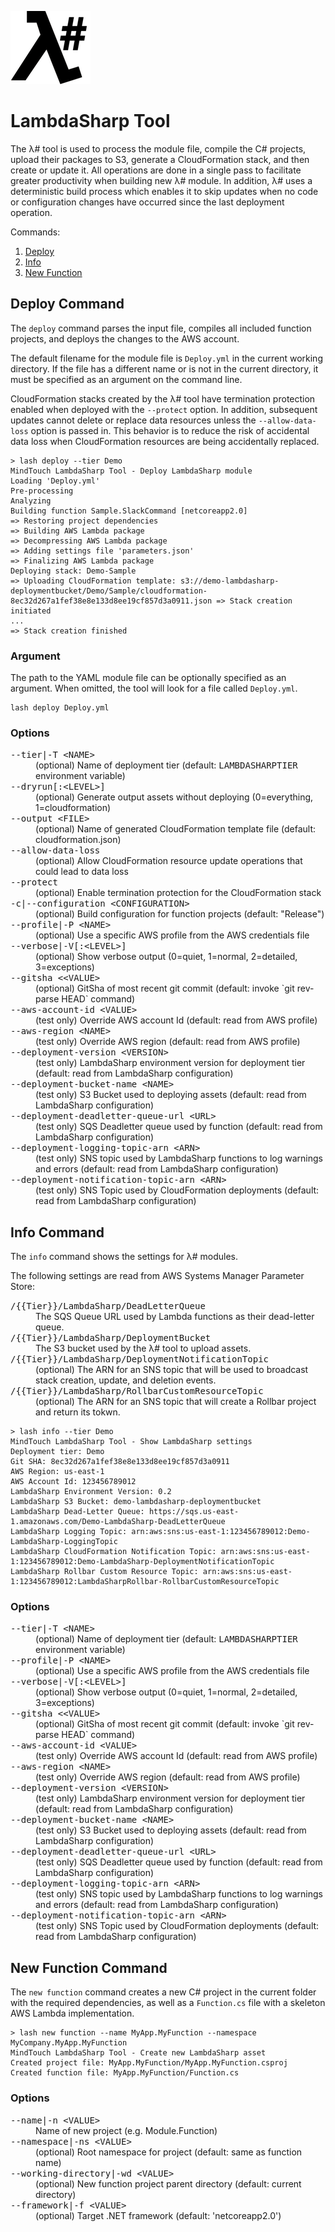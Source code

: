 ![λ#](../../Docs/LambdaSharp_v2_small.png)

# LambdaSharp Tool

The λ# tool is used to process the module file, compile the C# projects, upload their packages to S3, generate a CloudFormation stack, and then create or update it. All operations are done in a single pass to facilitate greater productivity when building new λ# module. In addition, λ# uses a deterministic build process which enables it to skip updates when no code or configuration changes have occurred since the last deployment operation.

Commands:

1. [Deploy](#deploy-command)
1. [Info](#info-command)
1. [New Function](#new-function-command)

## Deploy Command

The `deploy` command parses the input file, compiles all included function projects, and deploys the changes to the AWS account.

The default filename for the module file is `Deploy.yml` in the current working directory. If the file has a different name or is not in the current directory, it must be specified as an argument on the command line.

CloudFormation stacks created by the λ# tool have termination protection enabled when deployed with the `--protect` option. In addition, subsequent updates cannot delete or replace data resources unless the `--allow-data-loss` option is passed in. This behavior is to reduce the risk of accidental data loss when CloudFormation resources are being accidentally replaced.

```
> lash deploy --tier Demo
MindTouch LambdaSharp Tool - Deploy LambdaSharp module
Loading 'Deploy.yml'
Pre-processing
Analyzing
Building function Sample.SlackCommand [netcoreapp2.0]
=> Restoring project dependencies
=> Building AWS Lambda package
=> Decompressing AWS Lambda package
=> Adding settings file 'parameters.json'
=> Finalizing AWS Lambda package
Deploying stack: Demo-Sample
=> Uploading CloudFormation template: s3://demo-lambdasharp-deploymentbucket/Demo/Sample/cloudformation-8ec32d267a1fef38e8e133d8ee19cf857d3a0911.json => Stack creation initiated
...
=> Stack creation finished
```

### Argument

The path to the YAML module file can be optionally specified as an argument. When omitted, the tool will look for a file called `Deploy.yml`.

```
lash deploy Deploy.yml
```

### Options

<dl>
<dt><tt>--tier|-T &lt;NAME&gt;</tt></dt>
<dd>(optional) Name of deployment tier (default: <tt>LAMBDASHARPTIER</tt> environment variable)</dd>
<dt><tt>--dryrun[:&lt;LEVEL&gt;]</tt></dt>
<dd>(optional) Generate output assets without deploying (0=everything, 1=cloudformation)</dd>
<dt><tt>--output &lt;FILE&gt;</tt></dt>
<dd>(optional) Name of generated CloudFormation template file (default: cloudformation.json)</dd>
<dt><tt>--allow-data-loss</tt></dt>
<dd>(optional) Allow CloudFormation resource update operations that could lead to data loss</dd>
<dt><tt>--protect</tt></dt>
<dd>(optional) Enable termination protection for the CloudFormation stack</dd>
<dt><tt>-c|--configuration &lt;CONFIGURATION&gt;</tt></dt>
<dd>(optional) Build configuration for function projects (default: "Release")</dd>
<dt><tt>--profile|-P &lt;NAME&gt;</tt></dt>
<dd>(optional) Use a specific AWS profile from the AWS credentials file</dd>
<dt><tt>--verbose|-V[:&lt;LEVEL&gt;]</tt></dt>
<dd>(optional) Show verbose output (0=quiet, 1=normal, 2=detailed, 3=exceptions)</dd>
<dt><tt>--gitsha <&lt;VALUE&gt;</tt></dt>
<dd>(optional) GitSha of most recent git commit (default: invoke `git rev-parse HEAD` command)</dd>
<dt><tt>--aws-account-id &lt;VALUE&gt;</tt></dt>
<dd>(test only) Override AWS account Id (default: read from AWS profile)</dd>
<dt><tt>--aws-region &lt;NAME&gt;</tt></dt>
<dd>(test only) Override AWS region (default: read from AWS profile)</dd>
<dt><tt>--deployment-version &lt;VERSION&gt;</tt></dt>
<dd>(test only) LambdaSharp environment version for deployment tier (default: read from LambdaSharp configuration)</dd>
<dt><tt>--deployment-bucket-name &lt;NAME&gt;</tt></dt>
<dd>(test only) S3 Bucket used to deploying assets (default: read from LambdaSharp configuration)</dd>
<dt><tt>--deployment-deadletter-queue-url &lt;URL&gt;</tt></dt>
<dd>(test only) SQS Deadletter queue used by function (default: read from LambdaSharp configuration)</dd>
<dt><tt>--deployment-logging-topic-arn &lt;ARN&gt;</tt></dt>
<dd>(test only) SNS topic used by LambdaSharp functions to log warnings and errors (default: read from LambdaSharp configuration)</dd>
<dt><tt>--deployment-notification-topic-arn &lt;ARN&gt;</tt></dt>
<dd>(test only) SNS Topic used by CloudFormation deployments (default: read from LambdaSharp configuration)</dd>
</dl>

## Info Command

The `info` command shows the settings for λ# modules.

The following settings are read from AWS Systems Manager Parameter Store:
<dl>
<dt><tt>/{{Tier}}/LambdaSharp/DeadLetterQueue</tt></dt>
<dd>The SQS Queue URL used by Lambda functions as their dead-letter queue.</dd>
<dt><tt>/{{Tier}}/LambdaSharp/DeploymentBucket</tt></dt>
<dd>The S3 bucket used by the λ# tool to upload assets.</dd>
<dt><tt>/{{Tier}}/LambdaSharp/DeploymentNotificationTopic</tt></dt>
<dd>(optional) The ARN for an SNS topic that will be used to broadcast stack creation, update, and deletion events.</dd>
<dt><tt>/{{Tier}}/LambdaSharp/RollbarCustomResourceTopic</tt></dt>
<dd>(optional) The ARN for an SNS topic that will create a Rollbar project and return its tokwn.</dd>
</dl>


```
> lash info --tier Demo
MindTouch LambdaSharp Tool - Show LambdaSharp settings
Deployment tier: Demo
Git SHA: 8ec32d267a1fef38e8e133d8ee19cf857d3a0911
AWS Region: us-east-1
AWS Account Id: 123456789012
LambdaSharp Environment Version: 0.2
LambdaSharp S3 Bucket: demo-lambdasharp-deploymentbucket
LambdaSharp Dead-Letter Queue: https://sqs.us-east-1.amazonaws.com/Demo-LambdaSharp-DeadLetterQueue
LambdaSharp Logging Topic: arn:aws:sns:us-east-1:123456789012:Demo-LambdaSharp-LoggingTopic
LambdaSharp CloudFormation Notification Topic: arn:aws:sns:us-east-1:123456789012:Demo-LambdaSharp-DeploymentNotificationTopic
LambdaSharp Rollbar Custom Resource Topic: arn:aws:sns:us-east-1:123456789012:LambdaSharpRollbar-RollbarCustomResourceTopic
```

### Options

<dl>
<dt><tt>--tier|-T &lt;NAME&gt;</tt></dt>
<dd>(optional) Name of deployment tier (default: <tt>LAMBDASHARPTIER</tt> environment variable)</dd>
<dt><tt>--profile|-P &lt;NAME&gt;</tt></dt>
<dd>(optional) Use a specific AWS profile from the AWS credentials file</dd>
<dt><tt>--verbose|-V[:&lt;LEVEL&gt;]</tt></dt>
<dd>(optional) Show verbose output (0=quiet, 1=normal, 2=detailed, 3=exceptions)</dd>
<dt><tt>--gitsha <&lt;VALUE&gt;</tt></dt>
<dd>(optional) GitSha of most recent git commit (default: invoke `git rev-parse HEAD` command)</dd>
<dt><tt>--aws-account-id &lt;VALUE&gt;</tt></dt>
<dd>(test only) Override AWS account Id (default: read from AWS profile)</dd>
<dt><tt>--aws-region &lt;NAME&gt;</tt></dt>
<dd>(test only) Override AWS region (default: read from AWS profile)</dd>
<dt><tt>--deployment-version &lt;VERSION&gt;</tt></dt>
<dd>(test only) LambdaSharp environment version for deployment tier (default: read from LambdaSharp configuration)</dd>
<dt><tt>--deployment-bucket-name &lt;NAME&gt;</tt></dt>
<dd>(test only) S3 Bucket used to deploying assets (default: read from LambdaSharp configuration)</dd>
<dt><tt>--deployment-deadletter-queue-url &lt;URL&gt;</tt></dt>
<dd>(test only) SQS Deadletter queue used by function (default: read from LambdaSharp configuration)</dd>
<dt><tt>--deployment-logging-topic-arn &lt;ARN&gt;</tt></dt>
<dd>(test only) SNS topic used by LambdaSharp functions to log warnings and errors (default: read from LambdaSharp configuration)</dd>
<dt><tt>--deployment-notification-topic-arn &lt;ARN&gt;</tt></dt>
<dd>(test only) SNS Topic used by CloudFormation deployments (default: read from LambdaSharp configuration)</dd>
</dl>

## New Function Command

The `new function` command creates a new C# project in the current folder with the required dependencies, as well as a `Function.cs` file with a skeleton AWS Lambda implementation.

```
> lash new function --name MyApp.MyFunction --namespace MyCompany.MyApp.MyFunction
MindTouch LambdaSharp Tool - Create new LambdaSharp asset
Created project file: MyApp.MyFunction/MyApp.MyFunction.csproj
Created function file: MyApp.MyFunction/Function.cs
```

### Options

<dl>
<dt><tt>--name|-n &lt;VALUE&gt;</tt></dt>
<dd>Name of new project (e.g. Module.Function)</dd>
<dt><tt>--namespace|-ns &lt;VALUE&gt;</tt></dt>
<dd>(optional) Root namespace for project (default: same as function name)</dd>
<dt><tt>--working-directory|-wd &lt;VALUE&gt;</tt></dt>
<dd>(optional) New function project parent directory (default: current directory)</dd>
<dt><tt>--framework|-f &lt;VALUE&gt;</tt></dt>
<dd>(optional) Target .NET framework (default: 'netcoreapp2.0')</dd>
</dl>
